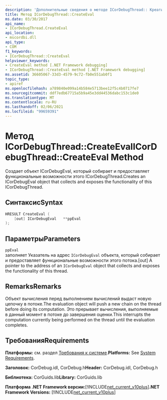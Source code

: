 ```yaml
---
description: 'Дополнительные сведения о методе ICorDebugThread:: Креативал'
title: Метод ICorDebugThread::CreateEval
ms.date: 03/30/2017
api_name:
- ICorDebugThread.CreateEval
api_location:
- mscordbi.dll
api_type:
- COM
f1_keywords:
- ICorDebugThread::CreateEval
helpviewer_keywords:
- CreateEval method [.NET Framework debugging]
- ICorDebugThread::CreateEval method [.NET Framework debugging]
ms.assetid: 36605067-33d3-4579-9c72-fb0e551ab0f1
topic_type:
- apiref
ms.openlocfilehash: a789840e099a14b584e5713bee12f5c4b0717fe7
ms.sourcegitcommit: ddf7edb67715a5b9a45e3dd44536dabc153c1de0
ms.translationtype: MT
ms.contentlocale: ru-RU
ms.lasthandoff: 02/06/2021
ms.locfileid: "99659391"
---
```

# <a name="icordebugthreadcreateeval-method"></a><span data-ttu-id="f41d0-103">Метод ICorDebugThread::CreateEval</span><span class="sxs-lookup"><span data-stu-id="f41d0-103">ICorDebugThread::CreateEval Method</span></span>

<span data-ttu-id="f41d0-104">Создает объект ICorDebugEval, который собирает и предоставляет функциональные возможности этого ICorDebugThread.</span><span class="sxs-lookup"><span data-stu-id="f41d0-104">Creates an ICorDebugEval object that collects and exposes the functionality of this ICorDebugThread.</span></span>  
  
## <a name="syntax"></a><span data-ttu-id="f41d0-105">Синтаксис</span><span class="sxs-lookup"><span data-stu-id="f41d0-105">Syntax</span></span>  
  
```cpp  
HRESULT CreateEval (  
    [out] ICorDebugEval   **ppEval  
);  
```  
  
## <a name="parameters"></a><span data-ttu-id="f41d0-106">Параметры</span><span class="sxs-lookup"><span data-stu-id="f41d0-106">Parameters</span></span>  

 `ppEval`  
 <span data-ttu-id="f41d0-107">заполняет Указатель на адрес `ICorDebugEval` объекта, который собирает и предоставляет функциональные возможности этого потока.</span><span class="sxs-lookup"><span data-stu-id="f41d0-107">[out] A pointer to the address of an `ICorDebugEval` object that collects and exposes the functionality of this thread.</span></span>  
  
## <a name="remarks"></a><span data-ttu-id="f41d0-108">Remarks</span><span class="sxs-lookup"><span data-stu-id="f41d0-108">Remarks</span></span>  

 <span data-ttu-id="f41d0-109">Объект вычисления перед выполнением вычислений выдаст новую цепочку в потоке.</span><span class="sxs-lookup"><span data-stu-id="f41d0-109">The evaluation object will push a new chain on the thread before doing its computation.</span></span> <span data-ttu-id="f41d0-110">Это прерывает вычисления, выполняемые в данный момент в потоке до завершения оценки.</span><span class="sxs-lookup"><span data-stu-id="f41d0-110">This interrupts the computation currently being performed on the thread until the evaluation completes.</span></span>  
  
## <a name="requirements"></a><span data-ttu-id="f41d0-111">Требования</span><span class="sxs-lookup"><span data-stu-id="f41d0-111">Requirements</span></span>  

 <span data-ttu-id="f41d0-112">**Платформы:** см. раздел [Требования к системе](../../get-started/system-requirements.md).</span><span class="sxs-lookup"><span data-stu-id="f41d0-112">**Platforms:** See [System Requirements](../../get-started/system-requirements.md).</span></span>  
  
 <span data-ttu-id="f41d0-113">**Заголовок:** CorDebug.idl, CorDebug.h</span><span class="sxs-lookup"><span data-stu-id="f41d0-113">**Header:** CorDebug.idl, CorDebug.h</span></span>  
  
 <span data-ttu-id="f41d0-114">**Библиотека:** CorGuids.lib</span><span class="sxs-lookup"><span data-stu-id="f41d0-114">**Library:** CorGuids.lib</span></span>  
  
 <span data-ttu-id="f41d0-115">**Платформа .NET Framework версии:**[!INCLUDE[net_current_v10plus](../../../../includes/net-current-v10plus-md.md)]</span><span class="sxs-lookup"><span data-stu-id="f41d0-115">**.NET Framework Versions:** [!INCLUDE[net_current_v10plus](../../../../includes/net-current-v10plus-md.md)]</span></span>
